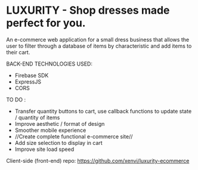 # LUXURITY - Shop dresses made perfect for you.
An e-commerce web application for a small dress business that allows the user to filter through a database of items by characteristic and add items to their cart.

BACK-END TECHNOLOGIES USED:
- Firebase SDK
- ExpressJS
- CORS

TO DO :
- Transfer quantity buttons to cart, use callback functions to update state / quantity of items
- Improve aesthetic / format of design
- Smoother mobile experience
- //Create complete functional e-commerce site//
- Add size selection to display in cart
- Improve site load speed

Client-side (front-end) repo:
https://github.com/xenvi/luxurity-ecommerce
